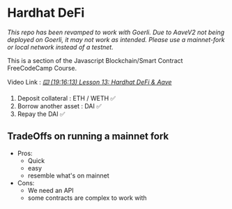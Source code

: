 # Hardhat DeFi 

*This repo has been revamped to work with Goerli. Due to AaveV2 not being deployed on Goerli, it may not work as intended. Please use a mainnet-fork or local network instead of a testnet.*

This is a section of the Javascript Blockchain/Smart Contract FreeCodeCamp Course.

Video Link : _[⌨️ (19:16:13) Lesson 13: Hardhat DeFi & Aave](https://www.youtube.com/watch?v=gyMwXuJrbJQ&t=69373s)_


1. Deposit collateral : ETH / WETH ✅
2. Borrow another asset : DAI ✅
3. Repay the DAI ✅


## TradeOffs on running a mainnet fork
- Pros: 
  - Quick
  - easy
  - resemble what's on mainnet
- Cons: 
  - We need an API
  - some contracts are complex to work with